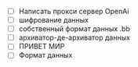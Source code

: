 - [ ] Написать прокси сервер  OpenAi
- [ ] шифрование данных 
- [ ] собственный формат данных .bb 
- [ ] архиватор-де-архиватор данных 
- [ ] ПРИВЕТ МИР 
- [ ] Формат данных  